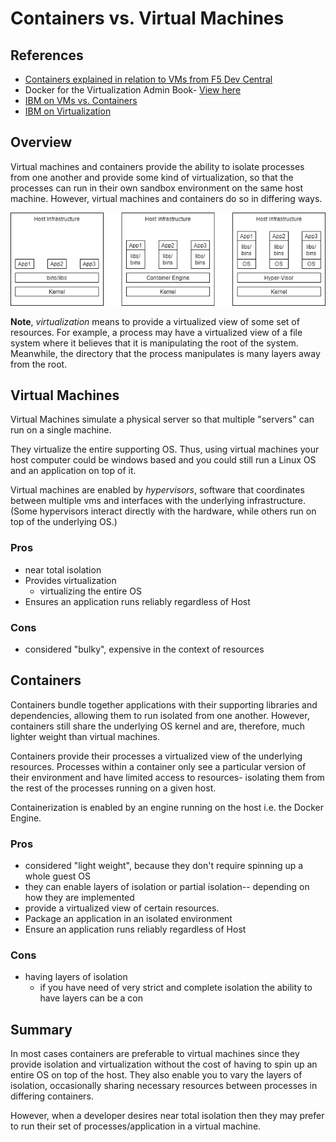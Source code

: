 # Containers vs. Virtual Machines 
## References 
- [Containers explained in relation to VMs from F5 Dev Central](https://www.youtube.com/watch?v=wuhxSLapDe0)
- Docker for the Virtualization Admin Book- [View here](https://goto.docker.com/rs/929-FJL-178/images/docker-for-the-virtualization-admin.pdf)
- [IBM on VMs vs. Containers](https://www.ibm.com/cloud/learn/containerization#toc-virtualiza-jttBZ0x-)
- [IBM on Virtualization](https://www.ibm.com/cloud/learn/virtualization-a-complete-guide)

## Overview 

Virtual machines and containers provide the ability to isolate processes from one another and provide some kind of virtualization, so that the processes can run in their own sandbox environment on the same host machine. However, virtual machines and containers do so in differing ways. 

![Application Diagram- Traditional, VM, Containerized](./images/ContainerVMHost.png)

**Note**, *virtualization* means to provide a virtualized view of some set of resources. For example, a process may have a virtualized view of a file system where it believes that it is manipulating the root of the system. Meanwhile, the directory that the process manipulates is many layers away from the root. 

## Virtual Machines
Virtual Machines simulate a physical server so that multiple "servers" can run on a single machine. 

They virtualize the entire supporting OS. Thus, using virtual machines your host computer could be windows based and you could still run a Linux OS and an application on top of it. 

Virtual machines are enabled by *hypervisors*, software that coordinates between multiple vms and interfaces with the underlying infrastructure. (Some hypervisors interact directly with the hardware, while others run on top of the underlying OS.)

### Pros
- near total isolation
- Provides virtualization
    -  virtualizing the entire OS
- Ensures an application runs reliably regardless of Host

### Cons
- considered "bulky", expensive in the context of resources 

## Containers
Containers bundle together applications with their supporting libraries and dependencies, allowing them to run isolated from one another. However, containers still share the underlying OS kernel and are, therefore, much lighter weight than virtual machines. 

Containers provide their processes a virtualized view of the underlying resources. Processes within a container only see a particular version of their environment and have limited access to resources- isolating them from the rest of the processes running on a given host. 

Containerization is enabled by an engine running on the host i.e. the Docker Engine. 

### Pros
- considered "light weight", because they don't require spinning up a whole guest OS
- they can enable layers of isolation or partial isolation-- depending on how they are implemented 
- provide a virtualized view of certain resources.
- Package an application in an isolated environment
- Ensure an application runs reliably regardless of Host

### Cons
- having layers of isolation
    - if you have need of very strict and complete isolation the ability to have layers can be a con

## Summary 
In most cases containers are preferable to virtual machines since they provide isolation and virtualization without the cost of having to spin up an entire OS on top of the host. They also enable you to vary the layers of isolation, occasionally sharing necessary resources between processes in differing containers. 

However, when a developer desires near total isolation then they may prefer to run their set of processes/application in a virtual machine. 

